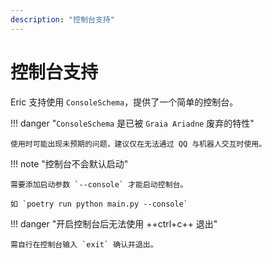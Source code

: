 ```yaml
---
description: "控制台支持"
---
```


# 控制台支持

Eric 支持使用 `ConsoleSchema`，提供了一个简单的控制台。

!!! danger "`ConsoleSchema` 是已被 `Graia Ariadne` 废弃的特性"

    使用时可能出现未预期的问题，建议仅在无法通过 QQ 与机器人交互时使用。

!!! note "控制台不会默认启动"

    需要添加启动参数 `--console` 才能启动控制台。

    如 `poetry run python main.py --console`

!!! danger "开启控制台后无法使用 ++ctrl+c++ 退出"

    需自行在控制台输入 `exit` 确认并退出。
